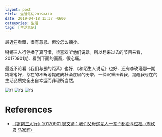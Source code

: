 ```yaml
---
layout: post
title: 生活笔记20190418
date: 2019-04-18 11:37 -0600
categories: 生活
tags: [生活笔记]
---
```


最近在看飘，很有意思。但没怎么摘抄。

锵锵三人行停播了真可惜，很喜欢听他们说话。所以翻来过去的节目来看，20170901期，看到下面的画面，很心痛。

最近不论看《我们与恶的距离》也好，《和陌生人说话》也好，还有李玫瑾那一期锵锵也好，总在的不断地提醒我社会底层的无奈。一种沉重压着我，提醒我现在的生活品质完全出自幸运而非理所当然。

![f1](https://ylyy93.github.io/my_blog/assets/posts/life/0418/f1.png)
![f2](https://ylyy93.github.io/my_blog/assets/posts/life/0418/f2.png)
![f3](https://ylyy93.github.io/my_blog/assets/posts/life/0418/f3.png)

# References

- [《锵锵三人行》20170901 窦文涛：我们父母这辈人一辈子都没享过福（周秩君 马家辉）](https://www.youtube.com/watch?v=7l_gZLXTG-4&list=PLgjUbEmbXvVp5IzAyh6Kmk_QFTxMMe3Vx&index=6)

